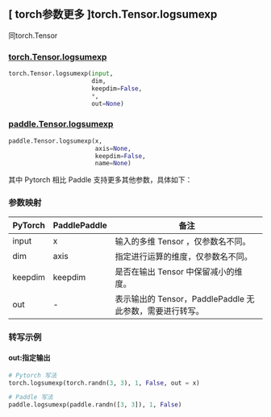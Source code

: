 ## [ torch参数更多 ]torch.Tensor.logsumexp

同torch.Tensor

### [torch.Tensor.logsumexp](https://pytorch.org/docs/stable/generated/torch.logsumexp.html)

```python
torch.Tensor.logsumexp(input, 
                       dim, 
                       keepdim=False, 
                       *, 
                       out=None)
```

### [paddle.Tensor.logsumexp](https://www.paddlepaddle.org.cn/documentation/docs/zh/api/paddle/logsumexp_cn.html#logsumexp)

```python
paddle.Tensor.logsumexp(x, 
                        axis=None, 
                        keepdim=False, 
                        name=None)
```

其中 Pytorch 相比 Paddle 支持更多其他参数，具体如下：

### 参数映射

| PyTorch | PaddlePaddle | 备注                                                     |
| ------- | ------------ | -------------------------------------------------------- |
| input   | x            | 输入的多维 Tensor ，仅参数名不同。                       |
| dim     | axis         | 指定进行运算的维度，仅参数名不同。                       |
| keepdim | keepdim      | 是否在输出 Tensor 中保留减小的维度。                     |
| out     | -            | 表示输出的 Tensor，PaddlePaddle 无此参数，需要进行转写。 |

### 转写示例

#### out:指定输出

```python
# Pytorch 写法
torch.logsumexp(torch.randn(3, 3), 1, False, out = x)

# Paddle 写法
paddle.logsumexp(paddle.randn([3, 3]), 1, False)
```